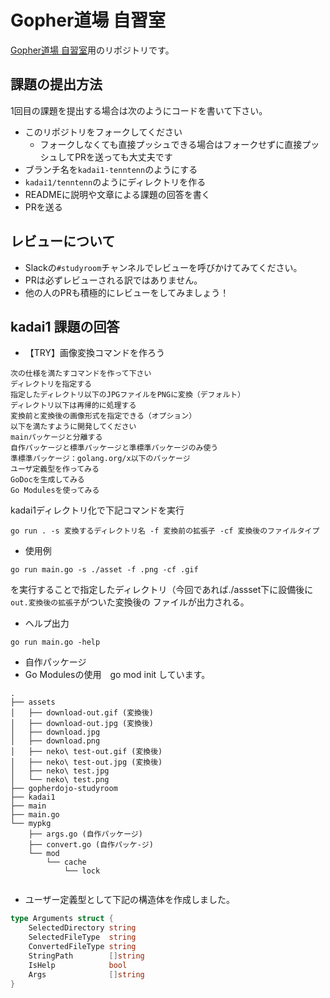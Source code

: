 # Gopher道場 自習室
[Gopher道場 自習室](https://gopherdojo.org/studyroom)用のリポジトリです。

## 課題の提出方法

1回目の課題を提出する場合は次のようにコードを書いて下さい。

* このリポジトリをフォークしてください
  * フォークしなくても直接プッシュできる場合はフォークせずに直接プッシュしてPRを送っても大丈夫です
* ブランチ名を`kadai1-tenntenn`のようにする
* `kadai1/tenntenn`のようにディレクトリを作る
* READMEに説明や文章による課題の回答を書く
* PRを送る

## レビューについて

* Slackの`#studyroom`チャンネルでレビューを呼びかけてみてください。
* PRは必ずレビューされる訳ではありません。
* 他の人のPRも積極的にレビューをしてみましょう！


## kadai1 課題の回答
* 【TRY】画像変換コマンドを作ろう

````
次の仕様を満たすコマンドを作って下さい
ディレクトリを指定する
指定したディレクトリ以下のJPGファイルをPNGに変換（デフォルト）
ディレクトリ以下は再帰的に処理する
変換前と変換後の画像形式を指定できる（オプション）
以下を満たすように開発してください
mainパッケージと分離する
自作パッケージと標準パッケージと準標準パッケージのみ使う
準標準パッケージ：golang.org/x以下のパッケージ
ユーザ定義型を作ってみる
GoDocを生成してみる
Go Modulesを使ってみる
````

kadai1ディレクトリ化で下記コマンドを実行

`````
go run . -s 変換するディレクトリ名 -f 変換前の拡張子 -cf 変換後のファイルタイプ
`````

- 使用例
````
go run main.go -s ./asset -f .png -cf .gif
````
を実行することで指定したディレクトリ（今回であれば./assset下に設備後に ```out.変換後の拡張子```がついた変換後の
ファイルが出力される。

* ヘルプ出力
```
go run main.go -help
```

* 自作パッケージ
* Go Modulesの使用　go mod init しています。
```aidl
.
├── assets
│   ├── download-out.gif (変換後)
│   ├── download-out.jpg (変換後)
│   ├── download.jpg
│   ├── download.png
│   ├── neko\ test-out.gif (変換後)
│   ├── neko\ test-out.jpg (変換後)
│   ├── neko\ test.jpg
│   └── neko\ test.png
├── gopherdojo-studyroom
├── kadai1
├── main
├── main.go
└── mypkg
    ├── args.go (自作パッケージ)
    ├── convert.go (自作パッケ-ジ)
    └── mod
        └── cache
            └── lock


```

* ユーザー定義型として下記の構造体を作成しました。
```go
type Arguments struct {
	SelectedDirectory string
	SelectedFileType  string
	ConvertedFileType string
	StringPath        []string
	IsHelp            bool
	Args              []string
}
```
